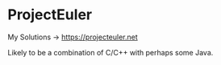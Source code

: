 # ProjectEuler
My Solutions -> https://projecteuler.net

Likely to be a combination of C/C++ with perhaps some Java.
